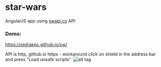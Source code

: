 # star-wars
AngularJS app using [swapi.co](http://swapi.co) API

### Demo: 
https://sedrakpc.github.io/sw/

API is http, github.io https - workaround click on shield in the address bar and press "Load unsafe scripts".
![alt tag](https://cloud.githubusercontent.com/assets/6464002/23230725/e43ecb28-f966-11e6-9048-fa86bc50ae6f.png)
